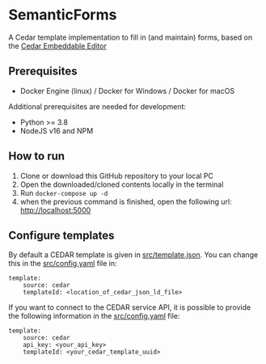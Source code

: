 # SemanticForms
A Cedar template implementation to fill in (and maintain) forms, based on the [Cedar Embeddable Editor](https://github.com/metadatacenter/cedar-embeddable-editor)

## Prerequisites
* Docker Engine (linux) / Docker for Windows / Docker for macOS

Additional prerequisites are needed for development:

* Python >= 3.8
* NodeJS v16 and NPM

## How to run
1. Clone or download this GitHub repository to your local PC
2. Open the downloaded/cloned contents locally in the terminal
3. Run `docker-compose up -d`
4. when the previous command is finished, open the following url: [http://localhost:5000](http://localhost:5000)

## Configure templates
By default a CEDAR template is given in [src/template.json](src/template.json). You can change this in the [src/config.yaml](src/config.yaml) file in:
```
template:
    source: cedar
    templateId: <location_of_cedar_json_ld_file>
```

If you want to connect to the CEDAR service API, it is possible to provide the following information in the [src/config.yaml](src/config.yaml) file:
```
template:
    source: cedar
    api_key: <your_api_key>
    templateId: <your_cedar_template_uuid>
```